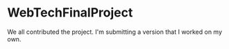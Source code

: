 # WebTechFinalProject

We all contributed the project. I'm submitting a version that I worked on my own.

